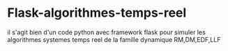 # Flask-algorithmes-temps-reel
il s'agit bien d'un code python avec framework flask pour simuler les algorithmes systemes temps reel de la famille dynamique RM,DM,EDF,LLF
